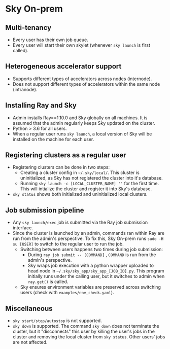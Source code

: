 # Sky On-prem

## Multi-tenancy
- Every user has their own job queue.
- Every user will start their own skylet (whenever `sky launch` is first called).

## Heterogeneous accelerator support
- Supports different types of accelerators across nodes (internode).
- Does not support different types of accelerators within the same node (intranode).

## Installing Ray and Sky 
- Admin installs Ray==1.10.0 and Sky globally on all machines. It is assumed that the admin regularly keeps Sky updated on the cluster.
- Python > 3.6 for all users.
- When a regular user runs `sky launch`, a local version of Sky will be installed on the machine for each user.

## Registering clusters as a regular user
- Registering clusters can be done in two steps:
  - Creating a cluster config in `~/.sky/local/`. This cluster is uninitialized, as Sky has not registered the cluster into it's database.
  - Running `sky launch -c [LOCAL_CLUSTER_NAME] ''` for the first time. This will intialize the cluster and register it into Sky's database.
- `sky status` shows both initialized and uninitialized local clusters.

## Job submission pipeline
- Any `sky launch/exec` job is submitted via the Ray job submission interface.
- Since the cluster is launched by an admin, commands ran within Ray are run from the admin's perspective. To fix this, Sky On-prem runs `sudo -H su [USER]` to switch to the regular user to run the job. 
  - Switching between users happens two times during job submission:
    - During `ray job submit -- [COMMAND]` , `COMMAND` is run from the admin's perspective.
    - Sky wraps job execution with a python wrapper uploaded to head node in `~/.sky/sky_app/sky_app_[JOB_ID].py`. This program initially runs under the calling user, but it switches to admin when `ray.get()` is called.
  - Sky ensures environment variables are preserved across switching users (check with `examples/env_check.yaml`).

## Miscellaneous
- `sky start/stop/autostop` is not supported.
- `sky down` is supported. The command `sky down` does not terminate the cluster, but it "disconnects" this user by killing the user's jobs in the cluster and removing the local cluster from `sky status`. Other users' jobs are not affected.

